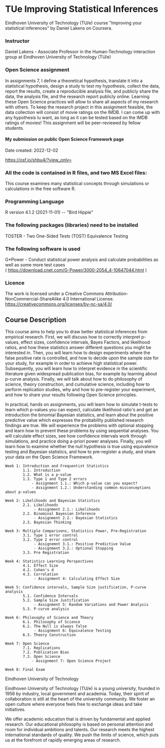 # TUe Improving Statistical Inferences
Eindhoven University of Technology (TU/e) course "Improving your statistical inferences" by Daniel Lakens on Coursera. 

### Instructor
Daniel Lakens - Associate Professor in the Human-Technology interaction group at Eindhoven University of Technology (TU/e)

### Open Science assignment
In assignments 7, I define a theoretical hypothesis, translate it into a statistical hypothesis, design a study to test my hypothesis, collect the data,
report the results, create a reproducible analysis file, and publicly share the data, the analysis file, and the research report publicly online. Learning these Open
Science practices will allow to share all aspects of my research with others. To keep the research project in this assignment feasible, the data collection will
consist of movie ratings on the IMDB. I can come up with any hypothesis Iu want, as long as it can be tested based on the IMDB ratings of movies! This assignment will
be peer-reviewed by fellow students.

#### My submission on public Open Science Framework page
Date created: 2022-12-02  
     
https://osf.io/shbu4/?view_only=


### All the code is contained in R files, and two MS Excel files:
This course examines many statistical concepts through simulations or calculations in the free software R. 


### Programming Language
R version 4.1.2 (2021-11-01) -- "Bird Hippie"


### The following packages (libraries) need to be installed
TOSTER - Two One-Sided Tests (TOST) Equivalence Testing  

### The following software is used 
G*Power - Conduct statistical power analysis and calculate probabilities as well as some more test cases  
           ( https://download.cnet.com/G-Power/3000-2054_4-10647044.html )

### Licence
The work is licensed under a Creative Commons Attribution-NonCommercial-ShareAlike 4.0 International License. https://creativecommons.org/licenses/by-nc-sa/4.0/

## Course Description
This course aims to help you to draw better statistical inferences from empirical research. First, we will discuss how to correctly interpret p-values, effect sizes,
confidence intervals, Bayes Factors, and likelihood ratios, and how these statistics answer different questions you might be interested in. Then, you will learn how to
design experiments where the false positive rate is controlled, and how to decide upon the sample size for your study, for example in order to achieve high statistical
power. Subsequently, you will learn how to interpret evidence in the scientific literature given widespread publication bias, for example by learning about p-curve
analysis. Finally, we will talk about how to do philosophy of science, theory construction, and cumulative science, including how to perform replication studies, why
and how to pre-register your experiment, and how to share your results following Open Science principles. 

In practical, hands on assignments, you will learn how to simulate t-tests to learn which p-values you can expect, calculate likelihood ratio's and get an introduction
the binomial Bayesian statistics, and learn about the positive predictive value which expresses the probability published research findings are true. We will experience
the problems with optional stopping and learn how to prevent these problems by using sequential analyses. You will calculate effect sizes, see how confidence intervals
work through simulations, and practice doing a-priori power analyses. Finally, you will learn how to examine whether the null hypothesis is true using equivalence
testing and Bayesian statistics, and how to pre-register a study, and share your data on the Open Science Framework.

    Week 1: Introduction and Frequentist Statistics
            1.1. Introduction
            1.2. What is a p-value
            1.3. Type 1 and Type 2 errors
                - Assignment 1.1.: Which p-value can you expect?
                - Assignment 1.2.: Understanding common misconceptions about p-values
            
    Week 2: Likelihoods and Bayesian Statistics
            2.1. Likelihoods
                 - Assignment 2.1.: Likelihoods
            2.2. Binominal Bayesian Inference
                 - Assignment 2.2.: Bayesian Statistics
            2.3. Bayesian Thinking
            
    Week 3: Multiple Comparisons, Statistics Power, Pre-Registration
            3.1. Type 1 error control
            3.2. Type 2 error control
                 - Assignemnt 3.1.: Positive Predictive Value
                 - Assignment 3.2.: Optional Stopping
            3.3. Pre Registration
    
    Week 4: Statistics Learning Perspectives
            4.1. Effect Size
            4.2. Cohen's d
            4.3. Correlation
                 - Assignment 4: Calculating Effect Size
            
    Week 5: Confidence intervals, Sample Size justification, P-curve analysis
            5.1. Confidence Intervals
            5.2. Sample Size Justification
                 - Assignment 5: Random Variations and Power Analysis
            5.3. P-curve analysis
            
    Week 6: Philosophy of Science and Theory
            6.1. Philosophy of Science
            6.2. The Null is always false
                 - Assignment 6: Equivalence Testing
            6.3. Theory Construction
            
    Week 7: Open Science
            7.1. Replications
            7.2. Publication Bias
            7.3. Open Science
                - Assignment 7: Open Science Project
                
    Week 8: Final Exam             
                
                
                
Eindhoven University of Technology

Eindhoven University of Technology (TU/e) is a young university, founded in 1956 by industry, local government and academia. Today, their spirit of collaboration is
still at the heart of the university community. We foster an open culture where everyone feels free to exchange ideas and take initiatives.

We offer academic education that is driven by fundamental and applied research. Our educational philosophy is based on personal attention and room for individual
ambitions and talents. Our research meets the highest international standards of quality. We push the limits of science, which puts us at the forefront of rapidly
emerging areas of research.                
